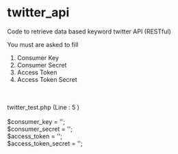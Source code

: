 # twitter_api

Code to retrieve data based keyword twitter API (RESTful)

You must are asked to fill <br>
1. Consumer Key<br>
2. Consumer Secret<br>
3. Access Token<br>
4. Access Token Secret<br>

<br><br>
twitter_test.php  (Line : 5 )
<br><br>
$consumer_key = '';<br>
$consumer_secret = '';<br>
$access_token = '';<br>
$access_token_secret = '';<br>
 
